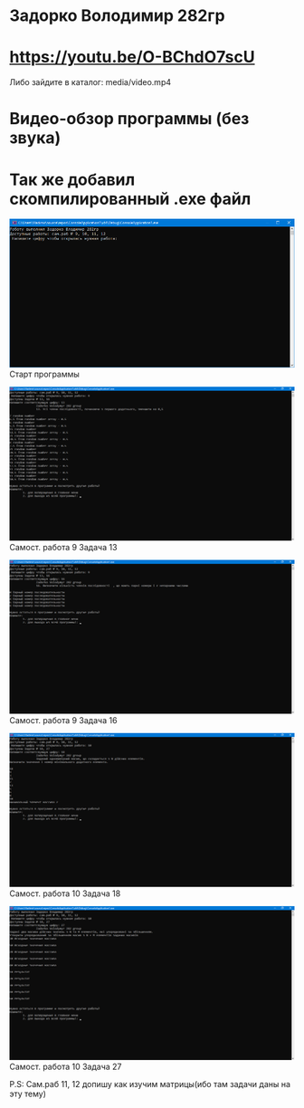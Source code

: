 # Задорко Володимир 282гр
# https://youtu.be/O-BChdO7scU
Либо зайдите в каталог: media/video.mp4
# Видео-обзор программы (без звука)
# Так же добавил скомпилированный .exe файл 
![alt menu](images/window1.png)
Старт программы

![alt prog9_13](images/9_13_(1).png)
Cамост. работа 9 Задача 13

![alt prog9_16](images/9_16.png)
Cамост. работа 9 Задача 16

![alt prog10_18](images/10_18.png)
Cамост. работа 10 Задача 18

![alt prog10_27](images/10_27.png)
Cамост. работа 10 Задача 27

P.S: Сам.раб 11, 12 допишу как изучим матрицы(ибо там задачи даны на эту тему)
